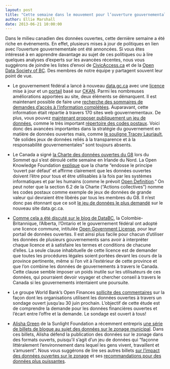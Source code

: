 ```yaml
---
layout: post
title: "Cette semaine dans le mouvement pour l’ouverture gouvernementale..."
author: Ellie Marshall
date: 2013-06-21 10:00:00
---
```

Dans le milieu canadien des données ouvertes, cette dernière semaine a été riche en événements. En effet, plusieurs mises à jour de politiques en lien avec l’ouverture gouvernementale ont été annoncées. Si vous êtes intéressé à en apprendre davantage au sujet de ces politiques ou à lire quelques analyses d’experts sur les avancées récentes, nous vous suggérons de joindre les listes d’envoi de [CivicAccess.ca](http://www.civicaccess.ca/) et de la [Open Data Society of BC](https://groups.google.com/forum/#!forum/opendatabc). Des membres de notre équipe y partagent souvent leur point de vue. 

- Le gouvernement fédéral a lancé à nouveau [data.gc.ca](http://data.gc.ca) avec une [licence](http://data.gc.ca/eng/open-government-licence-canada) mise à jour et un [portail](http://data.gc.ca/data/en/dataset) basé sur [CKAN](http://ckan.org/). Parmi les nombreuses améliorations apportées au site, deux éléments se démarquent. Il est maintenant possible de faire une [recherche des sommaires de demandes d’accès à l’information complétées](http://www.data.gc.ca/fra/search/ati). Auparavant, cette information était répartie à travers 170 sites web gouvernementaux. De plus, vous pouvez [maintenant proposer publiquement un jeu de données](http://data.gc.ca/fra/jeux-de-donnees-suggeres), comme le très important [répertoire des codes postaux](http://www.data.gc.ca/fra/jeux-de-donnees-suggeres/repertoire-des-codes-postaux-canadiens). Voici donc des avancées importantes dans la stratégie du gouvernement en matière de données ouvertes mais, comme [le souligne Tracey Lauriault](http://www.cbc.ca/news/technology/story/2013/06/18/f-open-data.html), “de solides jeux de données reliés à la transparence et à la responsabilité gouvernementales” sont toujours absents.

- Le Canada a signé [la Charte des données ouvertes du G8](https://www.gov.uk/government/publications/open-data-charter/g8-open-data-charter-and-technical-annex) lors du Sommet qui s’est déroulé cette semaine en Irlande du Nord. La Open Knowledge Foundation [explique](http://blog.okfn.org/2013/06/18/g8-highlights-open-data-as-crucial-for-governance-and-growth/) que la charte “endosse le principe ‘ouvert par défaut’ et affirme clairement que les données ouvertes doivent l’être pour tous et être utilisables à la fois par les systèmes informatiques et par les humains (comme le prévoit [Open Definition](http://opendefinition.org/).” On peut noter que la section 6.2 de la Charte (“Actions collectives”) nomme les codes postaux comme exemple de jeux de données de grande valeur qui devraient être libérés par tous les membres du G8. Il n’est donc pas étonnant que ce soit [le jeu de données le plus demandé](http://www.data.gc.ca/fra/jeux-de-donnees-suggeres/repertoire-des-codes-postaux-canadiens) sur le nouveau site data.gc.ca.

- [Comme cela a été discuté sur le blog de DataBC](http://blog.data.gov.bc.ca/2013/06/2251/), la Colombie-Britannique, l’Alberta, l’Ontario et le gouvernement fédéral ont adopté une licence commune, intitulée [Open Government License](http://www.data.gov.bc.ca/local/dbc/docs/license/OGL-vbc2.0.pdf), pour leur portail de données ouvertes. Il est ainsi plus facile pour chacun d’utiliser les données de plusieurs gouvernements sans avoir à interpréter chaque licence et à satisfaire les termes et conditions de chacune d’elles. La seule clause inhabituelle de cette licence est de demander que toutes les procédures légales soient portées devant les cours de la province pertinente, même si l’on vit à l’extérieur de cette province et que l’on combine les données de gouvernements à travers le Canada. Cette clause semble imposer un poids inutile sur les utilisateurs de ces données, qui pourraient devoir voyager et chercher conseil à travers le Canada si les gouvernements intentaient une poursuite. 

- Le groupe World Bank’s Open Finances [sollicite des commentaires](http://blogs.worldbank.org/opendata/understanding-the-demand-for-open-financial-data) sur la façon dont les organisations utilisent les données ouvertes à travers un sondage ouvert jusqu’au 30 juin prochain. L’objectif de cette étude est de comprendre la demande pour les données financières ouvertes et l’écart entre l’offre et la demande. Le sondage est ouvert à tous!

- [Alisha Green](http://sunlightfoundation.com/people/agreen/) de la Sunlight Foundation a récemment entrepris [une série de billets de blogue au sujet des données sur le zonage municipal](http://sunlightfoundation.com/blog/2013/05/23/the-landscape-of-municipal-zoning-data/). Dans ces billets, Alisha défend la publication des données sur le zonage dans des formats ouverts, puisqu’il s’agit d’un jeu de données qui “façonne littéralement l’environnement dans lequel les gens vivent, travaillent et s’amusent”. Nous vous suggérons de lire ses autres billets [sur l’impact des données ouvertes sur le zonage](http://sunlightfoundation.com/blog/2013/06/05/the-impact-of-opening-up-zoning-data/) et ses [recommandations pour des données plus puissantes](http://sunlightfoundation.com/blog/2013/06/07/recommendations-for-stronger-zoning-data/).
